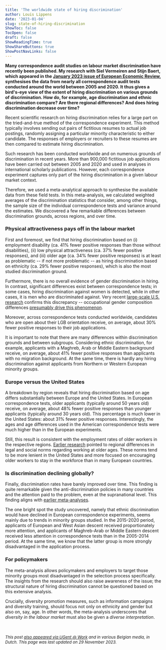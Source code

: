 ```yaml
---
title: 'The worldwide state of hiring discrimination'
author: Louis Lippens
date: '2023-01-04'
slug: state-of-hiring-discrimination
ShowToc: false
TocOpen: false
draft: false
ShowReadingTime: true
ShowShareButtons: true
ShowPostNavLinks: false
---
```




**Many correspondence audit studies on labour market discrimination have recently been published. My research with Siel Vermeiren and Stijn Baert, which appeared in the [January 2023 issue of European Economic Review](https://bit.ly/sohd-eer), synthesises the data from nearly all correspondence audit tests conducted around the world between 2005 and 2020. It thus gives a bird's-eye view of the extent of hiring discrimination on various grounds of discrimination. How do, for example, age discrimination and ethnic discrimination compare? Are there regional differences? And does hiring discrimination decrease over time?**

Recent scientific research on hiring discrimination relies for a large part on the tried-and-true method of the correspondence experiment. This method typically involves sending out pairs of fictitious resumes to actual job postings, randomly assigning a particular minority characteristic to either candidate. The responses of employers or recruiters to these resumes are then compared to estimate hiring discrimination.

Such research has been conducted worldwide and on numerous grounds of discrimination in recent years. More than 900,000 fictitious job applications have been carried out between 2005 and 2020 and used in analyses in international scholarly publications. However, each correspondence experiment captures only part of the hiring discrimination in a given labour market context.

Therefore, we used a meta-analytical approach to synthesise the available data from these field tests. In this meta-analysis, we calculated weighted averages of the discrimination statistics that consider, among other things, the sample size of the individual correspondence tests and variance around the estimates. We discovered a few remarkable differences between discrimination grounds, across regions, and over time.

### Physical attractiveness pays off in the labour market
First and foremost, we find that hiring discrimination based on (i) employment disability (ca. 41% fewer positive responses than those without disabilities), (ii) low physical attractiveness (ca. 37% fewer positive responses), and (iii) older age (ca. 34% fewer positive responses) is at least as problematic -- if not more problematic -- as hiring discrimination based on ethnicity (ca. 29% fewer positive responses), which is also the most studied discrimination ground.

Furthermore, there is no overall evidence of gender discrimination in hiring. In contrast, significant differences exist between correspondence tests; in some cases, hiring discrimination against women is detected, while in other cases, it is men who are discriminated against. Very recent [large-scale U.S. research](https://doi.org/10.1093/qje/qjac024) confirms this discrepancy -- occupational gender composition differences [presumably drive this phenomenon](https://doi.org/10.1126/sciadv.ade7979).

Moreover, across correspondence tests conducted worldwide, candidates who are open about their LGB orientation receive, on average, about 30% fewer positive responses to their job applications.

It is important to note that there are many differences within discrimination grounds and between subgroups. Considering ethnic discrimination, for example, applicants with a Maghreb, Arab or Middle Eastern background receive, on average, about 41% fewer positive responses than applicants with no migration background. At the same time, there is hardly any hiring discrimination against applicants from Northern or Western European minority groups.

### Europe versus the United States
A breakdown by region reveals that hiring discrimination based on age differs substantially between Europe and the United States. In European correspondence tests, older applicants (typically around 50 years old) receive, on average, about 48% fewer positive responses than younger applicants (typically around 30 years old). This percentage is much lower in the United States: about 31% fewer positive responses. Interestingly, the ages and age differences used in the American correspondence tests were much higher than in the European experiments.

Still, this result is consistent with the employment rates of older workers in the respective regions. [Earlier research](https://doi.org/10.1177/0164027510379348) pointed to regional differences in legal and social norms regarding working at older ages. These norms tend to be more lenient in the United States and more focused on encouraging older workers to stay in the workforce than in many European countries.

### Is discrimination declining globally?
Finally, discrimination rates have barely improved over time. This finding is quite remarkable given the anti-discrimination policies in many countries and the attention paid to the problem, even at the supranational level. This finding aligns with [earlier meta-analyses](https://doi.org/10.1073/pnas.1706255114).

The one bright spot the study uncovered, namely that ethnic discrimination would have declined in European correspondence experiments, seems mainly due to trends in minority groups studied. In the 2015-2020 period, applicants of European and West Asian descent received proportionately more attention, and applicants of Maghreb-Arab or Middle Eastern descent received less attention in correspondence tests than in the 2005-2014 period. At the same time, we know that the latter group is more strongly disadvantaged in the application process.

### For policymakers
The meta-analysis allows policymakers and employers to target those minority groups most disadvantaged in the selection process specifically. The insights from the research should also raise awareness of the issue; the structural nature of hiring discrimination cannot be questioned based on this extensive analysis.

Crucially, diversity promotion measures, such as information campaigns and diversity training, should focus not only on ethnicity and gender but also on, say, age. In other words, the meta-analysis underscores that *diversity in the labour market* must also be given a *diverse interpretation*.

<br></br>
<font size="2"> _This post [also appeared via UGent @ Work](https://www.ugent.be/ugentatwork/nl/blog/blog-27.htm) and in various Belgian media, in Dutch. This page was last updated on 29 November 2023._ <font>
